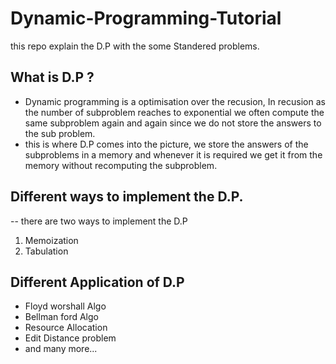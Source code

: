 # Dynamic-Programming-Tutorial
this repo explain the D.P with the some Standered problems.

## What is D.P ?
* Dynamic programming is a optimisation over the recusion, In recusion as the number of subproblem reaches to exponential we often compute the same subproblem again and again since we do not store the answers to the sub problem.
* this is where D.P comes into the picture, we store the answers of the subproblems in a memory and whenever it is required we get it from the memory without recomputing the subproblem.

## Different ways to implement the D.P.
-- there are two ways to implement the D.P
1. Memoization 
2. Tabulation 

## Different Application of D.P
* Floyd worshall Algo
* Bellman ford Algo
* Resource Allocation 
* Edit Distance problem 
* and many more...
